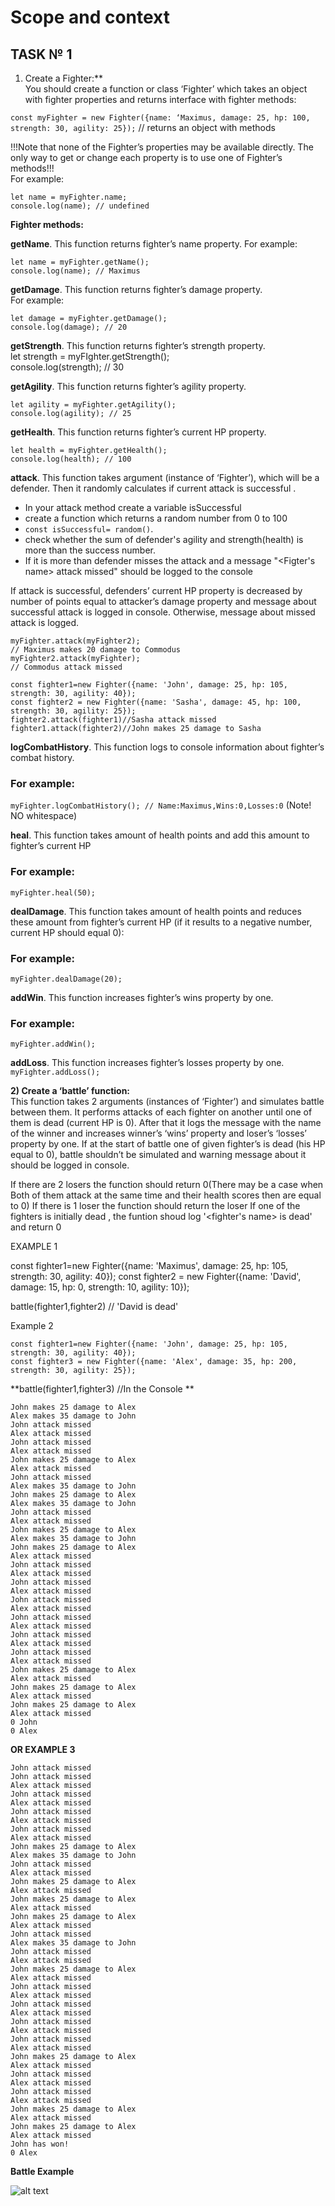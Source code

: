 # Scope and context
## TASK № 1
1) Create a Fighter:**  
You should create a function or class ‘Fighter’ which takes an object with fighter properties and returns interface with fighter methods:  

`const myFighter = new Fighter({name: ‘Maximus, damage: 25, hp: 100, strength: 30, agility: 25});` // returns an object with methods  

!!!Note that none of the Fighter’s properties may be available directly. The only way to get or change each property is to use one of Fighter’s methods!!!  
 For example:
```
let name = myFighter.name;  
console.log(name); // undefined  
```


**Fighter methods:**  

**getName**. 
This function returns fighter’s name property. 
 For example:
```
let name = myFighter.getName();  
console.log(name); // Maximus  
```


**getDamage**. This function returns fighter’s damage property.  
For example:
```
let damage = myFighter.getDamage();  
console.log(damage); // 20
```
  

**getStrength**. This function returns fighter’s strength property.  
	let strength = myFIghter.getStrength();  
	console.log(strength); // 30  

**getAgility**.
This function returns fighter’s agility property.  
```
let agility = myFighter.getAgility();  
console.log(agility); // 25  
```


**getHealth**. 
This function returns fighter’s current HP property.  
```
let health = myFighter.getHealth();  
console.log(health); // 100 
```
 

**attack**.
This function takes argument (instance of ‘Fighter’), which will be a defender. 
Then it randomly calculates if current attack is successful .

- In your attack method create a variable isSuccessful 
- create a function which returns a random number from 0 to 100 
- `const isSuccessful= random()`.
- check whether the sum of defender's agility and strength(health) is more than the success number.
- If it is more than defender misses the attack 
and a message "<Figter's name> attack missed" should be logged to the console

If attack is successful, defenders’ current HP property is decreased by number of points equal to attacker’s damage property and
message about successful attack is logged in console. Otherwise, message about missed attack is logged.  

```
myFighter.attack(myFighter2);  
// Maximus makes 20 damage to Commodus  
myFighter2.attack(myFighter);  
// Commodus attack missed 

const fighter1=new Fighter({name: 'John', damage: 25, hp: 105, strength: 30, agility: 40});
const fighter2 = new Fighter({name: 'Sasha', damage: 45, hp: 100, strength: 30, agility: 25});
fighter2.attack(fighter1)//Sasha attack missed
fighter1.attack(fighter2)//John makes 25 damage to Sasha
```
 

**logCombatHistory**. This function logs to console information about fighter’s combat
history.  
### For example:
`myFighter.logCombatHistory(); // Name:Maximus,Wins:0,Losses:0` (Note! NO whitespace) 

**heal**. This function takes amount of health points and add this amount to fighter’s current
HP 
### For example:

`myFighter.heal(50);`

**dealDamage**. This function takes amount of health points and reduces these amount from fighter’s current HP (if it results to a negative number, current HP should equal 0):  
### For example:
`myFighter.dealDamage(20);`

**addWin**. This function increases fighter’s wins property by one.
### For example:
`myFighter.addWin();`

**addLoss**. This function increases fighter’s losses property by one.  
`myFighter.addLoss();`

**2) Create a ‘battle’ function:**  
This function takes 2 arguments (instances of ‘Fighter’)  and simulates battle between them. It performs attacks of each fighter on another until one of them is dead (current HP is 0). After that it logs the message with the name of the winner and increases winner’s ‘wins’ property and loser’s ‘losses’ property by one.
If at the start of battle one of given fighter’s is dead (his HP equal to 0), battle shouldn’t be simulated and warning message about it should be logged in console.

If there are 2 losers the function should return 0(There may be a case when Both of them attack at the same time
and their health scores then are equal to 0)
If there is 1 loser the function should return the loser
If one of the fighters is initially dead , the funtion shoud log '<fighter's name> is dead' and return 0


EXAMPLE 1

const fighter1=new Fighter({name: 'Maximus', damage: 25, hp: 105, strength: 30, agility: 40});
const fighter2 = new Fighter({name: 'David', damage: 15, hp: 0, strength: 10, agility: 10});

battle(fighter1,fighter2) // 'David is dead'

Example 2


```
const fighter1=new Fighter({name: 'John', damage: 25, hp: 105, strength: 30, agility: 40});
const fighter3 = new Fighter({name: 'Alex', damage: 35, hp: 200, strength: 30, agility: 25});
```


**battle(fighter1,fighter3)
//In the Console **



```
John makes 25 damage to Alex
Alex makes 35 damage to John
John attack missed
Alex attack missed
John attack missed
Alex attack missed
John makes 25 damage to Alex
Alex attack missed
John attack missed
Alex makes 35 damage to John
John makes 25 damage to Alex
Alex makes 35 damage to John
John attack missed
Alex attack missed
John makes 25 damage to Alex
Alex makes 35 damage to John
John makes 25 damage to Alex
Alex attack missed
John attack missed
Alex attack missed
John attack missed
Alex attack missed
John attack missed
Alex attack missed
John attack missed
Alex attack missed
John attack missed
Alex attack missed
John attack missed
Alex attack missed
John makes 25 damage to Alex
Alex attack missed
John makes 25 damage to Alex
Alex attack missed
John makes 25 damage to Alex
Alex attack missed
0 John
0 Alex
```


**OR EXAMPLE 3**


```
John attack missed
John attack missed
Alex attack missed
John attack missed
Alex attack missed
John attack missed
Alex attack missed
John attack missed
Alex attack missed
John makes 25 damage to Alex
Alex makes 35 damage to John
John attack missed
Alex attack missed
John makes 25 damage to Alex
Alex attack missed
John makes 25 damage to Alex
Alex attack missed
John makes 25 damage to Alex
Alex attack missed
John attack missed
Alex makes 35 damage to John
John attack missed
Alex attack missed
John makes 25 damage to Alex
Alex attack missed
John attack missed
Alex attack missed
John attack missed
Alex attack missed
John attack missed
Alex attack missed
John attack missed
Alex attack missed
John makes 25 damage to Alex
Alex attack missed
John attack missed
Alex attack missed
John attack missed
Alex attack missed
John makes 25 damage to Alex
Alex attack missed
John makes 25 damage to Alex
Alex attack missed
John has won!
0 Alex
```


**Battle Example**  

![alt text](battle_example.png)
